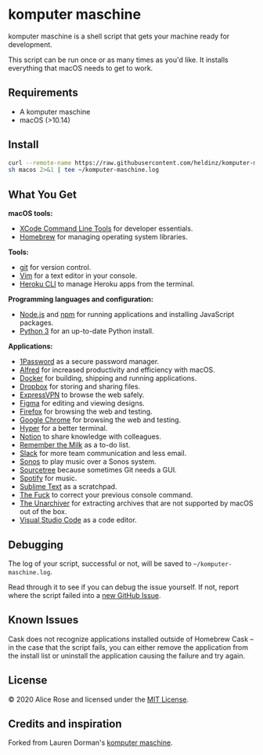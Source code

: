 komputer maschine
======

komputer maschine is a shell script that gets your machine ready for development.

This script can be run once or as many times as you'd like. It installs everything that macOS needs to get to work.

## Requirements

* A komputer maschine
* macOS (>10.14)

## Install

```sh
curl --remote-name https://raw.githubusercontent.com/heldinz/komputer-maschine/master/macos
sh macos 2>&1 | tee ~/komputer-maschine.log
```

## What You Get

**macOS tools:**

* [XCode Command Line Tools](https://developer.apple.com/xcode/downloads/) for developer essentials.
* [Homebrew](http://brew.sh/) for managing operating system libraries.

**Tools:**

* [git](https://git-scm.com/) for version control.
* [Vim](https://www.vim.org/) for a text editor in your console.
* [Heroku CLI](https://devcenter.heroku.com/articles/heroku-cli) to manage Heroku apps from the terminal.


**Programming languages and configuration:**

* [Node.js](http://nodejs.org/) and [npm](https://www.npmjs.org/) for running applications and installing JavaScript packages.
* [Python 3](https://www.python.org/) for an up-to-date Python install.

**Applications:**

* [1Password](https://1password.com/) as a secure password manager.
* [Alfred](https://www.alfredapp.com/) for increased productivity and efficiency with macOS.
* [Docker](https://www.docker.com/) for building, shipping and running applications.
* [Dropbox](https://www.dropbox.com/) for storing and sharing files.
* [ExpressVPN](https://www.expressvpn.com/) to browse the web safely.
* [Figma](https://www.figma.com/) for editing and viewing designs.
* [Firefox](https://www.mozilla.org/de/firefox/developer/) for browsing the web and testing.
* [Google Chrome](https://www.google.com/chrome/) for browsing the web and testing.
* [Hyper](https://hyper.is/) for a better terminal.
* [Notion](https://notion.so/) to share knowledge with colleagues.
* [Remember the Milk](https://www.rememberthemilk.com/) as a to-do list.
* [Slack](https://slack.com/) for more team communication and less email.
* [Sonos](https://www.sonos.com/) to play music over a Sonos system.
* [Sourcetree](https://www.sourcetreeapp.com/) because sometimes Git needs a GUI.
* [Spotify](https://www.spotify.com/) for music.
* [Sublime Text](https://www.sublimetext.com/) as a scratchpad.
* [The Fuck](https://github.com/nvbn/thefuck) to correct your previous console command.
* [The Unarchiver](http://unarchiver.c3.cx/unarchiver) for extracting archives that are not supported by macOS out of the box.
* [Visual Studio Code](https://code.visualstudio.com/) as a code editor.

## Debugging

The log of your script, successful or not, will be saved to `~/komputer-maschine.log`.

Read through it to see if you can debug the issue yourself.
If not, report where the script failed into a [new GitHub Issue](https://github.com/heldinz/komputer-maschine/issues/new).

## Known Issues

Cask does not recognize applications installed outside of Homebrew Cask – in the case that the script fails, you can either remove the application from the install list or uninstall the application causing the failure and try again.

## License

© 2020 Alice Rose and licensed under the [MIT License](LICENSE).

## Credits and inspiration

Forked from Lauren Dorman's [komputer maschine](https://github.com/laurendorman/komputer-maschine).
